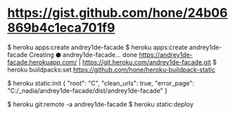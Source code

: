 # https://gist.github.com/hone/24b06869b4c1eca701f9

$ heroku apps:create andrey1de-facade
$  heroku apps:create andrey1de-facade
Creating ⬢ andrey1de-facade... done
https://andrey1de-facade.herokuapp.com/ | https://git.heroku.com/andrey1de-facade.git
$ heroku buildpacks:set https://github.com/hone/heroku-buildpack-static



$ heroku static:init
{
  "root": "C",
  "clean_urls": true,
  "error_page": "C:/_nadia/andrey1de-facade/dist/andrey1de-facade"
}

$ heroku git:remote -a andrey1de-facade
$ heroku static:deploy